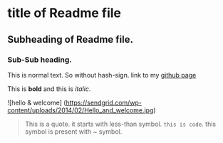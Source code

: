 # title of Readme file
## Subheading of Readme file.
### Sub-Sub heading.

This is normal text. So without hash-sign.
link to my [github page](https://github.com/moonknight-007/hello)

This is **bold** and this is _italic_.

![hello & welcome] (https://sendgrid.com/wp-content/uploads/2014/02/Hello_and_welcome.jpg)

> This is a quote. it starts with less-than symbol.
`this is code`. this symbol is present with ~ symbol.